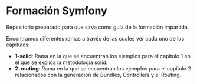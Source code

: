 Formación Symfony
=========

Repositorio preparado para que sirva como guía de la formación impartida.

Encontramos diferentes ramas a través de las cuales ver cada uno de los capítulos:
* **1-solid**: Rama en la que se encuentran los ejemplos para el capítulo 1 en el que se explica la metodología solid.
* **2-routing**: Rama en la que se encuentran los ejemplos para el capítulo 2 relacionados con la generación de Bundles, Controllers y el Routing.